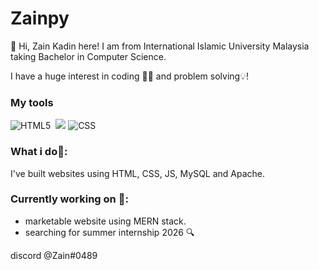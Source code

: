 # Zainpy
👋 Hi, Zain Kadin here! I am from International Islamic University Malaysia taking Bachelor in Computer Science.

I have a huge interest in coding 🧑‍💻 and problem solving💡!

### My tools
<div display="flex">
  <img src="https://img.shields.io/badge/react-%2320232a.svg?style=for-the-badge&logo=html5&logoColor=%2361DAFB" alt="HTML5"/>
  <img src="https://img.shields.io/badge/typescript-%23007ACC.svg?style=for-the-badge&logo=mongodb&logoColor=white" alt=""/>
  <img src="https://img.shields.io/badge/with%20a%20logo-grey?style=for-the-badge&logo=javascript"/>
  <img src="https://img.shields.io/badge/css3-%231572B6.svg?style=for-the-badge&logo=css3&logoColor=white" alt="CSS"/>
</div>

### What i do📝:
I've built websites using HTML, CSS, JS, MySQL and Apache.

### Currently working on 🧐: 
- marketable website using MERN stack.
- searching for summer internship 2026 🔍

discord @Zain#0489

